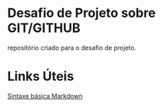 # Desafio de Projeto sobre GIT/GITHUB
repositório criado para o desafio de projeto.

# Links Úteis
[Sintaxe básica Markdown](https://www.markdownguide.org/basic-syntax/)
